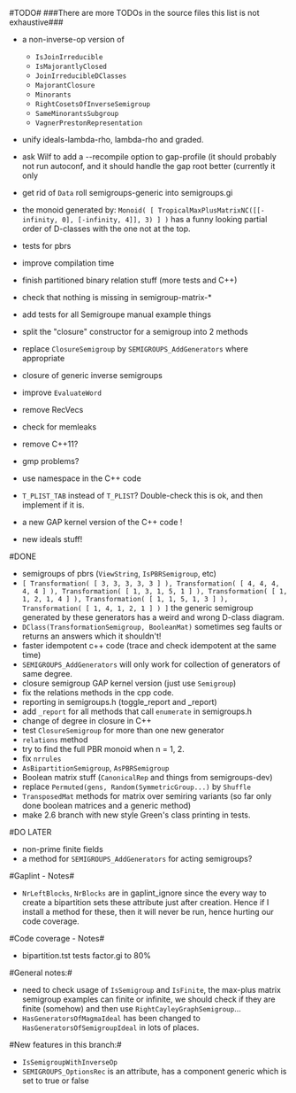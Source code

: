 #TODO#
###There are more TODOs in the source files this list is not exhaustive###

* a non-inverse-op version of 
  * `IsJoinIrreducible`
  * `IsMajorantlyClosed`
  * `JoinIrreducibleDClasses`
  * `MajorantClosure`
  * `Minorants`
  * `RightCosetsOfInverseSemigroup`
  * `SameMinorantsSubgroup`
  * `VagnerPrestonRepresentation`
  

* unify ideals-lambda-rho, lambda-rho and graded.
* ask Wilf to add a --recompile option to gap-profile (it should probably not run autoconf, and it should handle the gap root better (currently it only 

* get rid of `Data` roll semigroups-generic into semigroups.gi


* the monoid generated by: `Monoid( [ TropicalMaxPlusMatrixNC([[-infinity, 0], [-infinity, 4]], 3) ] )` has a funny looking partial order of D-classes with the one not at the top.



* tests for pbrs

* improve compilation time
* finish partitioned binary relation stuff (more tests and C++)
* check that nothing is missing in semigroup-matrix-*
* add tests for all Semigroupe manual example things

* split the "closure" constructor for a semigroup into 2 methods
* replace `ClosureSemigroup` by `SEMIGROUPS_AddGenerators` where appropriate
* closure of generic inverse semigroups
* improve `EvaluateWord`
* remove RecVecs
* check for memleaks
* remove C++11?
* gmp problems?
* use namespace in the C++ code
* `T_PLIST_TAB` instead of `T_PLIST`? Double-check this is ok, and then implement if it is.
* a new GAP kernel version of the C++ code !
* new ideals stuff!

#DONE
* semigroups of pbrs (`ViewString`, `IsPBRSemigroup`, etc)
* `[ Transformation( [ 3, 3, 3, 3, 3 ] ), Transformation( [ 4, 4, 4, 4, 4 ] ),
  Transformation( [ 1, 3, 1, 5, 1 ] ), Transformation( [ 1, 1, 2, 1, 4 ] ),
  Transformation( [ 1, 1, 5, 1, 3 ] ), Transformation( [ 1, 4, 1, 2, 1 ] ) ]`
  the generic semigroup generated by these generators has a weird and wrong
  D-class diagram. 
* `DClass(TransformationSemigroup, BooleanMat)` sometimes seg faults or returns an answers which it shouldn't!
* faster idempotent c++ code (trace and check idempotent at the same time)
* `SEMIGROUPS_AddGenerators` will only work for collection of generators of same degree.
* closure semigroup GAP kernel version (just use `Semigroup`)
* fix the relations methods in the cpp code.
* reporting in semigroups.h (toggle_report and _report)
* add `_report` for all methods that call `enumerate` in semigroups.h
* change of degree in closure in C++
* test `ClosureSemigroup` for more than one new generator
* `relations` method
* try to find the full PBR monoid when n = 1, 2. 
* fix `nrrules`
* `AsBipartitionSemigroup`, `AsPBRSemigroup`
* Boolean matrix stuff (`CanonicalRep` and things from semigroups-dev)
* replace `Permuted(gens, Random(SymmetricGroup...)` by `Shuffle`
* `TransposedMat` methods for matrix over semiring variants (so far only done boolean matrices and a generic method)
* make 2.6 branch with new style Green's class printing in tests.

#DO LATER
* non-prime finite fields
* a method for `SEMIGROUPS_AddGenerators` for acting semigroups?

#Gaplint - Notes#

* `NrLeftBlocks`, `NrBlocks` are in gaplint_ignore since the every way to create 
  a bipartition sets these attribute just after creation. Hence if I install a
  method for these, then it will never be run, hence hurting our code coverage. 

#Code coverage - Notes#

* bipartition.tst tests factor.gi to 80%

#General notes:#

* need to check usage of `IsSemigroup` and `IsFinite`, the max-plus matrix
  semigroup examples can finite or infinite, we should check if they are finite
  (somehow) and then use `RightCayleyGraphSemigroup`...
* `HasGeneratorsOfMagmaIdeal` has been changed to `HasGeneratorsOfSemigroupIdeal`
  in lots of places.

#New features in this branch:#

* `IsSemigroupWithInverseOp` 
* `SEMIGROUPS_OptionsRec` is an attribute, has a component generic which is set to
  true or false
